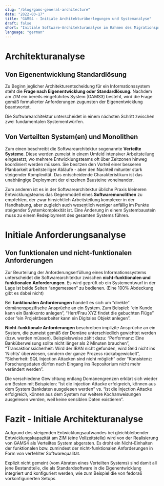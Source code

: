 ```yaml
---
slug: "/blog/gams-general-architecture"
date: "2022-03-17"
title: "GAMS4 - Initiale Architekturüberlegungen und Systemanalyse"
draft: false
short: "Initiale Software-Architekturanalyse im Rahmen des Migrationsprojektes 'GAMS4' am ZIM Graz."
language: "german"
---
```


# Architekturanalyse

## Von Eigenentwicklung Standardlösung

Zu Beginn jeglicher Architekturentscheidung für ein Informationssystem steht die __Frage nach Eigenentwicklung oder Standardlösung__. Nachdem am ZIM ein bereits eingeführtes System (GAMS3) besteht, wird die Frage gemäß formulierter Anforderungen zugunsten der Eigenentwicklung beantwortet. 

Die Softwarearchitektur unterscheidet in einem nächsten Schritt zwischen zwei fundamentalen Systementwürfen.


## Von Verteilten System(en) und Monolithen

Zum einen beschreibt die Softwarearchitektur sogenannte __Verteilte Systeme__. Diese werden zumeist in einem Umfeld intensiver Arbeitsteilung eingesetzt, wo mehrere Entwicklungsteams oft über Zeitzonen hinweg koordiniert werden müssen. Sie besitzen den Vorteil einer besseren Planbarkeit arbeitsteiliger Abläufe - aber den Nachteil mitunter stark steigender Komplexität. Das entscheidende Charakteristikum ist das unabhängige Deployment der einzelnen Bausteine voneinander. 

Zum anderen ist es in der Softwarearchitektur übliche Praxis kleineren Entwicklungsteams das Gegenmodell eines __Softwaremonolithen__ zu empfehlen, der zwar hinsichtlich Arbeitsteilung komplexer in der Handhabung, aber zugleich auch wesentlich weniger anfällig im Punkte steigender Systemkomplexität ist. Eine Änderung in einem Systembaustein muss zu einem Redeployment des gesamten Systems führen. 


# Initiale Anforderungsanalyse

## Von funktionalen und nicht-funktionalen Anforderungen

Zur Beurteilung der Anforderungserfüllung eines Informationssystems unterscheidet die Softwarearchitektur zwischen __nicht-funktionalen und funktionalen Anforderungen__. Es wird geprüft ob ein Systementwurf in der Lage ist beide Seiten “angemessen” zu bedienen. (Eine 100% Abdeckung gibt es dabei nicht)

Bei __funktionalen Anforderungen__ handelt es sich um “direkte” domänenspezifische Ansprüche an ein System. Zum Beispiel: “ein Kunde kann ein Bankkonto anlegen”, “Herr/Frau XYZ findet die gebuchten Flüge” oder “ein Projektbearbeiter kann ein Digitales Objekt anlegen”. 

__Nicht-funktionale Anforderungen__ beschreiben implizite Ansprüche an ein System, die zumeist gemäß der Domäne unterschiedlich gewichtet werden (bzw. werden müssen). Beispielsweise zählt dazu: “Performanz: Eine Banküberweisung sollte nicht länger als 2 Minuten brauchen”, “Transaktionssicherheit: Wird der IBAN nicht gefunden, wird Geld nicht ins ‘Nichts’ überwiesen, sondern der ganze Prozess rückabgewickelt”, “Sicherheit: SQL Injection Attacken sind nicht möglich” oder “Konsistenz: Forschungsdaten dürfen nach Eingang ins Repositorium nicht mehr verändert werden”. 

Die verschiedene Gewichtung entlang Domänengrenzen erklärt sich wieder am Besten mit Beispielen: “Ist die Injection Attacke erfolgreich, können aus dem System Bankdaten ausgelesen werden” vs. “ist die Injection Attacke erfolgreich, können aus dem System nur weitere Kochanweisungen ausgelesen werden, weil keine sensiblen Daten existieren”.


# Fazit - Initiale Architekturanalyse

Aufgrund des steigenden Entwicklungsaufwandes bei gleichbleibender Entwicklungskapazität am ZIM (eine Vollzeitstelle) wird von der Realisierung von GAMS4 als Verteiltes System abgeraten. Es droht ein Nicht-Einhalten der funktionalen bzw. zumindest der nicht-funktionalen Anforderungen in Form von verfehlter Softwarequalität. 

Explizit nicht gemeint (vom Abraten eines Verteilten Systems) sind damit all jene Bestandteile, die als Standardsoftware in die Eigenentwicklung integriert und konfiguriert werden, wie zum Beispiel die von fedora6 vorkonfigurierten Setups. 